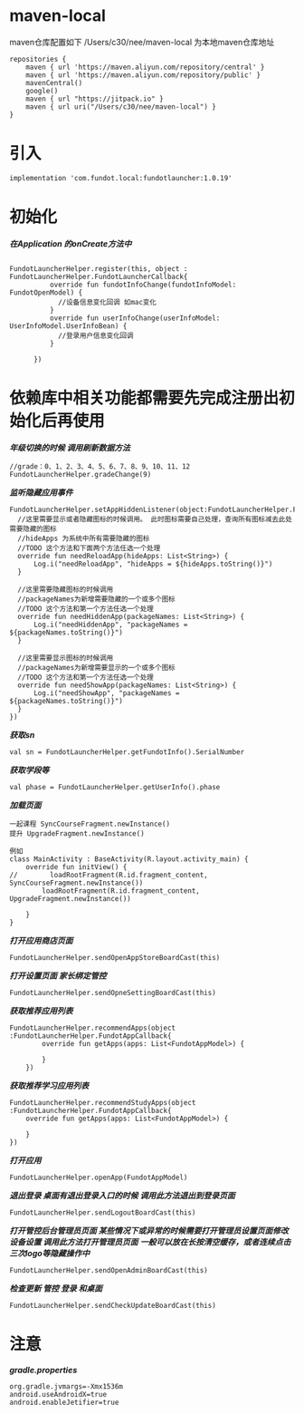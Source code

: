 # maven-local

maven仓库配置如下
/Users/c30/nee/maven-local 为本地maven仓库地址
```
repositories {
    maven { url 'https://maven.aliyun.com/repository/central' }
    maven { url 'https://maven.aliyun.com/repository/public' }
    mavenCentral()
    google()
    maven { url "https://jitpack.io" }
    maven { url uri("/Users/c30/nee/maven-local") }
}
```


# 引入
```
implementation 'com.fundot.local:fundotlauncher:1.0.19'
```


# 初始化
*******在Application 的onCreate方法中*******

```

FundotLauncherHelper.register(this, object : FundotLauncherHelper.FundotLauncherCallback{
          override fun fundotInfoChange(fundotInfoModel: FundotOpenModel) {
            //设备信息变化回调 如mac变化
          }
          override fun userInfoChange(userInfoModel: UserInfoModel.UserInfoBean) {
            //登录用户信息变化回调
          }

      })

```
# 依赖库中相关功能都需要先完成注册出初始化后再使用
***年级切换的时候 调用刷新数据方法***
```
//grade：0、1、2、3、4、5、6、7、8、9、10、11、12
FundotLauncherHelper.gradeChange(9)
```
***监听隐藏应用事件***
```
FundotLauncherHelper.setAppHiddenListener(object:FundotLauncherHelper.FundotAppHiddenCallback{
  //这里需要显示或者隐藏图标的时候调用。 此时图标需要自己处理，查询所有图标减去此处需要隐藏的图标  
  //hideApps 为系统中所有需要隐藏的图标
  //TODO 这个方法和下面两个方法任选一个处理
  override fun needReloadApp(hideApps: List<String>) {
      Log.i("needReloadApp", "hideApps = ${hideApps.toString()}")
  }

  //这里需要隐藏图标的时候调用
  //packageNames为新增需要隐藏的一个或多个图标
  //TODO 这个方法和第一个方法任选一个处理
  override fun needHiddenApp(packageNames: List<String>) {
      Log.i("needHiddenApp", "packageNames = ${packageNames.toString()}")
  }

  //这里需要显示图标的时候调用
  //packageNames为新增需要显示的一个或多个图标
  //TODO 这个方法和第一个方法任选一个处理
  override fun needShowApp(packageNames: List<String>) {
      Log.i("needShowApp", "packageNames = ${packageNames.toString()}")
  }
})
```

***获取sn***
```
val sn = FundotLauncherHelper.getFundotInfo().SerialNumber
```
***获取学段等***
```
val phase = FundotLauncherHelper.getUserInfo().phase
```

***加载页面***
```
一起课程 SyncCourseFragment.newInstance()
提升 UpgradeFragment.newInstance()

例如
class MainActivity : BaseActivity(R.layout.activity_main) {
    override fun initView() {
//        loadRootFragment(R.id.fragment_content, SyncCourseFragment.newInstance())
        loadRootFragment(R.id.fragment_content, UpgradeFragment.newInstance())

    }
}
```

***打开应用商店页面***
```
FundotLauncherHelper.sendOpenAppStoreBoardCast(this)
```
***打开设置页面 家长绑定管控***
```
FundotLauncherHelper.sendOpneSettingBoardCast(this)
```

***获取推荐应用列表***
```
FundotLauncherHelper.recommendApps(object :FundotLauncherHelper.FundotAppCallback{
        override fun getApps(apps: List<FundotAppModel>) {

        }
    })
```
***获取推荐学习应用列表***
```
FundotLauncherHelper.recommendStudyApps(object :FundotLauncherHelper.FundotAppCallback{
    override fun getApps(apps: List<FundotAppModel>) {

    }
})
```
***打开应用***
```
FundotLauncherHelper.openApp(FundotAppModel)
```


***退出登录 桌面有退出登录入口的时候 调用此方法退出到登录页面***
```
FundotLauncherHelper.sendLogoutBoardCast(this)
```

***打开管控后台管理员页面 某些情况下或异常的时候需要打开管理员设置页面修改设备设置 调用此方法打开管理员页面***
***一般可以放在长按清空缓存，或者连续点击三次logo等隐藏操作中***
```
FundotLauncherHelper.sendOpenAdminBoardCast(this)
```

***检查更新 管控 登录 和桌面***
```
FundotLauncherHelper.sendCheckUpdateBoardCast(this)
```


# 注意
***gradle.properties***
```
org.gradle.jvmargs=-Xmx1536m
android.useAndroidX=true
android.enableJetifier=true
```
